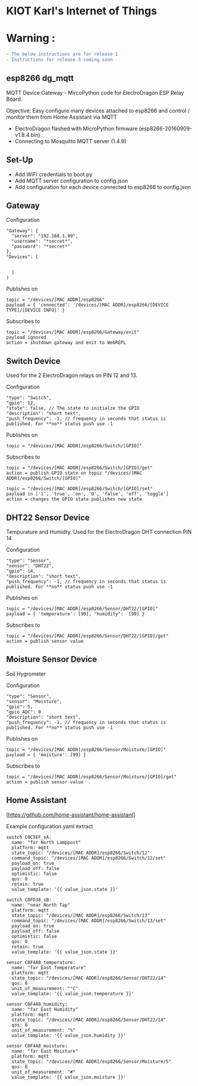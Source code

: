 # KIOT Karl's Internet of Things

# Warning : 
```diff
- The below instructions are for release 1
- Instructions for release 3 coming soon
```

## esp8266 dg_mqtt
MQTT Device Gateway -  MircoPython code for ElectroDragon ESP Relay Board.

Objective: Easy configure many devices attached to esp8266 and control / monitor them from Home Assistant via MQTT

* ElectroDragon flashed with MicroPython firmware (esp8266-20160909-v1.8.4.bin) 
* Connecting to Mosquitto MQTT server (1.4.9) 

## Set-Up 
* Add WiFI credentials to boot.py
* Add MQTT server configuration to config.json
* Add configuration for each device connected to esp8266 to config.json

## Gateway 

Configuration

    "Gateway": {  
      "server": "192.168.1.99",
      "username": "*secret*",
      "password": "*secret*"
    },
    "Devices": [
    
    
      ]
    )

Publishes on

    topic = "/devices/[MAC ADDR]/esp8266"
    payload = { 'connected': '/devices/[MAC ADDR]/esp8266/[DEVICE TYPE]/[DEVICE INFO]' }

Subscribes to

    topic = "/devices/[MAC ADDR]/esp8266/Gateway/exit"
    payload ignored
    action = shutdown gateway and exit to WebREPL

## Switch Device

Used for the 2 ElectroDragon relays on PIN 12 and 13.

Configuration

    "type": "Switch", 
    "gpio": 12,
    "state": false, // The state to initialze the GPIO 
    "description": "short text",
    "push_frequency": -1, // frequency in seconds that status is published. For **no** status push use -1

Publishes on

    topic = "/devices/[MAC ADDR]/esp8266/Switch/[GPIO]"

Subscribes to

    topic = "/devices/[MAC ADDR]/esp8266/Switch/[GPIO]/get"
    action = publish GPIO state on topic "/devices/[MAC ADDR]/esp8266/Switch/[GPIO]"

    topic = "/devices/[MAC ADDR]/esp8266/Switch/[GPIO]/set"
    payload in ['1', 'true', 'on', '0', 'false', 'off', 'toggle']
    action = changes the GPIO state publishes new state
 
## DHT22 Sensor Device
Tempurature and Humidty. Used for the ElectroDragon DHT connection PIN 14

Configuration

    "type": "Sensor", 
    "sensor": "DHT22",
    "gpio": 14,  
    "description": "short text",
    "push_frequency": -1, // frequency in seconds that status is published. For **no** status push use -1

Publishes on

    topic = "/devices/[MAC ADDR]/esp8266/Sensor/DHT22/[GPIO]"
    payload = { 'temperature': [99], "humidity":  [99] }

Subscribes to

    topic = "/devices/[MAC ADDR]/esp8266/Sensor/DHT22/[GPIO]/get"
    action = publish sensor value

## Moisture Sensor Device
Soil Hygrometer 

Configuration

    "type": "Sensor", 
    "sensor": "Moisture",
    "gpio": 5,
    "gpio_ADC": 0
    "description": "short text",
    "push_frequency": -1, // frequency in seconds that status is published. For **no** status push use -1

Publishes on

    topic = "/devices/[MAC ADDR]/esp8266/Sensor/Moisture/[GPIO]"
    payload = { 'moisture': [99] }

Subscribes to

    topic = "/devices/[MAC ADDR]/esp8266/Sensor/Moisture/[GPIO]/get"
    action = publish sensor value

## Home Assistant
[https://github.com/home-assistant/home-assistant]

Example configuration.yaml extract

    switch C0C5EF_sA:
      name: "far North Lamppost"
      platform: mqtt
      state_topic: "/devices/[MAC ADDR]/esp8266/Switch/12"
      command_topic: "/devices/[MAC ADDR]/esp8266/Switch/12/set"
      payload_on: true
      payload_off: false
      optimistic: false
      qos: 0
      retain: true
      value_template: '{{ value_json.state }}'  
      
    switch C0FD38_sB:
      name: "near North Tap"
      platform: mqtt
      state_topic: "/devices/[MAC ADDR]/esp8266/Switch/13"
      command_topic: "/devices/[MAC ADDR]/esp8266/Switch/13/set"
      payload_on: true
      payload_off: false
      optimistic: false
      qos: 0
      retain: true
      value_template: '{{ value_json.state }}'  
      
    sensor C0F4A8_temperature:
      name: "far East Temperature"
      platform: mqtt
      state_topic: "/devices/[MAC ADDR]/esp8266/Sensor/DHT22/14"
      qos: 0
      unit_of_measurement: "°C"
      value_template: '{{ value_json.temperature }}'  

    sensor C0F4A8_humidity:
      name: "far East Humidity"
      platform: mqtt
      state_topic: "/devices/[MAC ADDR]/esp8266/Sensor/DHT22/14"
      qos: 0
      unit_of_measurement: "%"
      value_template: '{{ value_json.humidity }}'
            
    sensor C0F4A8_moisture:
      name: "far East Moisture"
      platform: mqtt
      state_topic: "/devices/[MAC ADDR]/esp8266/Sensor/Moisture/5"
      qos: 0
      unit_of_measurement: "#"
      value_template: '{{ value_json.moisture }}'  


